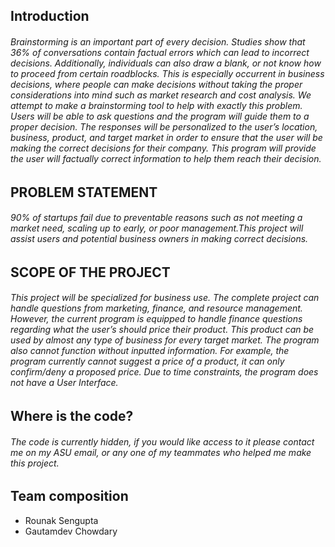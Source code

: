 ## Introduction 
###### Brainstorming is an important part of every decision. Studies show that 36% of conversations contain factual errors which can lead to incorrect decisions. Additionally, individuals can also draw a blank, or not know how to proceed from certain roadblocks. This is especially occurrent in business decisions, where people can make decisions without taking the proper considerations into mind such as market research and cost analysis. We attempt to make a brainstorming tool to help with exactly this problem. Users will be able to ask questions and the program will guide them to a proper decision. The responses will be personalized to the user’s location, business, product, and target market in order to ensure that the user will be making the correct decisions for their company. This program will provide the user will factually correct information to help them reach their decision. 

## PROBLEM STATEMENT 
###### 90% of startups fail due to preventable reasons such as not meeting a market need, scaling up to early, or poor management.This project will assist users and potential business owners in making correct decisions. 

## SCOPE OF THE PROJECT 
###### This project will be specialized for business use. The complete project can handle questions from marketing, finance, and resource management. However, the current program is equipped to handle finance questions regarding what the user’s should price their product. This product can be used by almost any type of business for every target market. The program also cannot function without inputted information.  For example, the program currently cannot suggest a price of a product, it can only confirm/deny a proposed price. Due to time constraints, the program does not have a User Interface. 
 
## Where is the code? 
###### The code is currently hidden, if you would like access to it please contact me on my ASU email, or any one of my teammates who helped me make this project. 

## Team composition 
- Rounak Sengupta
- Gautamdev Chowdary
